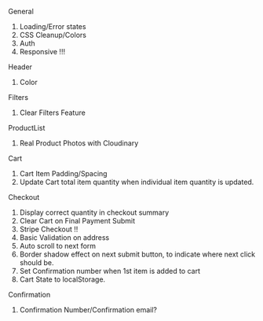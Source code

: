 General

1.  Loading/Error states
2.  CSS Cleanup/Colors
3.  Auth
4.  Responsive !!!

Header

1.  Color

Filters

1.  Clear Filters Feature

ProductList

1.  Real Product Photos with Cloudinary

Cart

1.  Cart Item Padding/Spacing
2.  Update Cart total item quantity when individual item quantity is updated.

Checkout

1.  Display correct quantity in checkout summary
1.  Clear Cart on Final Payment Submit
1.  Stripe Checkout !!
1.  Basic Validation on address
1.  Auto scroll to next form
1.  Border shadow effect on next submit button, to indicate where next click should be.
1.  Set Confirmation number when 1st item is added to cart
1.  Cart State to localStorage.

Confirmation

1.  Confirmation Number/Confirmation email?
